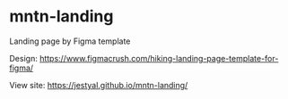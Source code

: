 # mntn-landing
Landing page by Figma template

Design: https://www.figmacrush.com/hiking-landing-page-template-for-figma/

View site: https://jestyal.github.io/mntn-landing/
